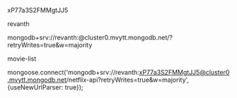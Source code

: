 xP77a3S2FMMgtJJ5

revanth

mongodb+srv://revanth:<password>@cluster0.mvytt.mongodb.net/<dbname>?retryWrites=true&w=majority

movie-list

mongoose.connect('mongodb+srv://revanth:xP77a3S2FMMgtJJ5@cluster0.mvytt.mongodb.net/netflix-api?retryWrites=true&w=majority', {useNewUrlParser: true});
